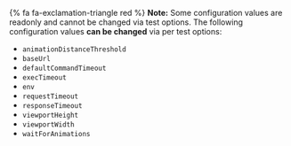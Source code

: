 {% fa fa-exclamation-triangle red %} **Note:** Some configuration values are readonly and cannot be changed via test options. The following configuration values **can be changed** via per test options:

- `animationDistanceThreshold`
- `baseUrl`
- `defaultCommandTimeout`
- `execTimeout`
- `env`
- `requestTimeout`
- `responseTimeout`
- `viewportHeight`
- `viewportWidth`
- `waitForAnimations`
